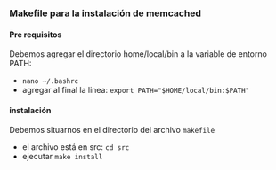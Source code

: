 ### Makefile para la instalación de memcached

#### Pre requisitos

Debemos agregar el directorio home/local/bin a la variable de entorno PATH:

- `nano ~/.bashrc` 
- agregar al final la linea: `export PATH="$HOME/local/bin:$PATH"`

#### instalación

Debemos situarnos en el directorio del archivo `makefile`

- el archivo está en src: `cd src`
- ejecutar `make install`
